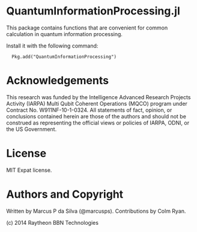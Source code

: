 # QuantumInformationProcessing.jl

This package contains functions that are convenient for common
calculation in quantum information processing. 

Install it with the following command:

	  Pkg.add("QuantumInformationProcessing")

# Acknowledgements

This research was funded by the Intelligence Advanced Research
Projects Activity (IARPA) Multi Qubit Coherent Operations (MQCO)
program under Contract No. W911NF-10-1-0324. All statements of fact,
opinion, or conclusions contained herein are those of the authors and
should not be construed as representing the official views or policies
of IARPA, ODNI, or the US Government.

# License

MIT Expat license.

# Authors and Copyright

Written by Marcus P da Silva (@marcusps). Contributions by Colm Ryan.

(c) 2014 Raytheon BBN Technologies



